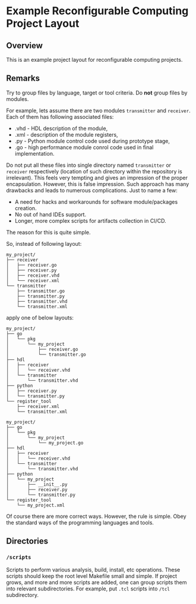 # Example Reconfigurable Computing Project Layout

## Overview

This is an example project layout for reconfigurable computing projects.

## Remarks

Try to group files by language, target or tool criteria.
Do **not** group files by modules.

For example, lets assume there are two modules `transmitter` and `receiver`.
Each of them has following associated files:
- .vhd - HDL description of the module,
- .xml - description of the module registers,
- .py - Python module control code used during prototype stage,
- .go - high performance module conrol code used in final implementation.

Do not put all these files into single directory named `transmitter` or `receiver` respectively (location of such directory within the repository is irrelevant).
This feels very tempting and gives an impression of the proper encapsulation.
However, this is false impression.
Such approach has many drawbacks and leads to numerous complications.
Just to name a few:
- A need for hacks and workarounds for software module/packages creation.
- No out of hand IDEs support.
- Longer, more complex scripts for artifacts collection in CI/CD.

The reason for this is quite simple.

So, instead of following layout:
```
my_project/
├── receiver
│   ├── receiver.go
│   ├── receiver.py
│   ├── receiver.vhd
│   └── receiver.xml
└── transmitter
    ├── transmitter.go
    ├── transmitter.py
    ├── transmitter.vhd
    └── transmitter.xml
```
apply one of below layouts:
```
my_project/
├── go
│   └── pkg
│       └── my_project
│           ├── receiver.go
│           └── transmitter.go
├── hdl
│   ├── receiver
│   │   └── receiver.vhd
│   └── transmitter
│       └── transmitter.vhd
├── python
│   ├── receiver.py
│   └── transmitter.py
└── register_tool
    ├── receiver.xml
    └── transmitter.xml
```
```
my_project/
├── go
│   └── pkg
│       └── my_project
│           └── my_project.go
├── hdl
│   ├── receiver
│   │   └── receiver.vhd
│   └── transmitter
│       └── transmitter.vhd
├── python
│   └── my_project
│       ├── __init__.py
│       ├── receiver.py
│       └── transmitter.py
└── register_tool
    └── my_project.xml
```
Of course there are more correct ways.
However, the rule is simple.
Obey the standard ways of the programming languages and tools.

## Directories

### `/scripts`

Scripts to perform various analysis, build, install, etc operations.
These scripts should keep the root level Makefile small and simple.
If project grows, and more and more scripts are added, one can group scripts them into relevant subdirectories.
For example, put `.tcl` scripts into `/tcl` subdirectory.
